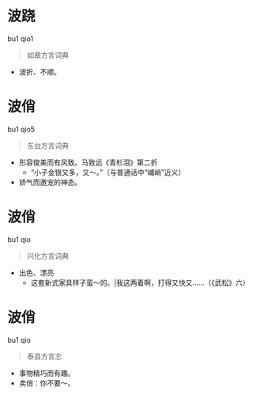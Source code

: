 # 波跷
bu1 qio1
> 如皋方言词典
- 波折、不顺。

# 波俏
bu1 qio5
> 东台方言词典
- 形容俊美而有风致。马致远《青杉泪》第二折
  - “小子金银又多，又～。”（与普通话中“峬峭”近义）
- 娇气而邀宠的神态。

# 波俏
bu1 qio
> 兴化方言词典
- 出色、漂亮
  - 这套新式家具样子蛮～的。|我这两着啊，打得又快又……（《武松》六）

# 波俏
bu1 qio
> 泰县方言志
- 事物精巧而有趣。
- 卖俏：你不要～。
